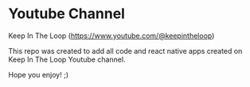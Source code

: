 # Youtube Channel

Keep In The Loop (https://www.youtube.com/@keepintheloop)

This repo was created to add all code and react native apps created on Keep In The Loop Youtube channel.

Hope you enjoy! ;)